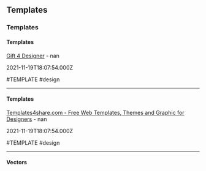 ## Templates
### Templates

#### Templates

[Gift 4 Designer](https://gift4designer.net) - nan

2021-11-19T18:07:54.000Z

#TEMPLATE #design

---

#### Templates

[Templates4share.com - Free Web Templates, Themes and Graphic for Designers](http://templates4share.com) - nan

2021-11-19T18:07:54.000Z

#TEMPLATE #design

---

#### Vectors

